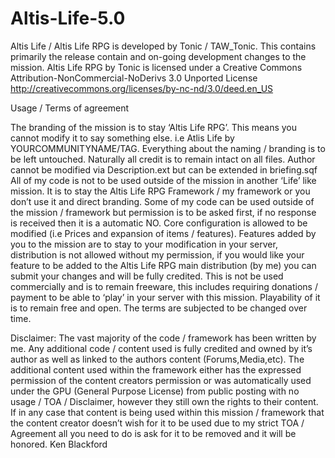 # Altis-Life-5.0

Altis Life / Altis Life RPG is developed by Tonic / TAW_Tonic. This contains primarily the release contain and on-going development changes to the mission. Altis Life RPG by Tonic is licensed under a Creative Commons Attribution-NonCommercial-NoDerivs 3.0 Unported License http://creativecommons.org/licenses/by-nc-nd/3.0/deed.en_US

Usage / Terms of agreement

The branding of the mission is to stay ‘Altis Life RPG’. This means you cannot modify it to say something else. i.e Atlis Life by YOURCOMMUNITYNAME/TAG. Everything about the naming / branding is to be left untouched.
Naturally all credit is to remain intact on all files. Author cannot be modified via Description.ext but can be extended in briefing.sqf
All of my code is not to be used outside of the mission in another ‘Life’ like mission. It is to stay the Altis Life RPG Framework / my framework or you don’t use it and direct branding.
Some of my code can be used outside of the mission / framework but permission is to be asked first, if no response is received then it is a automatic NO.
Core configuration is allowed to be modified (i.e Prices and expansion of items / features).
Features added by you to the mission are to stay to your modification in your server, distribution is not allowed without my permission, if you would like your feature to be added to the Altis Life RPG main distribution (by me) you can submit your changes and will be fully credited.
This is not be used commercially and is to remain freeware, this includes requiring donations / payment to be able to ‘play’ in your server with this mission. Playability of it is to remain free and open.
The terms are subjected to be changed over time.

Disclaimer: The vast majority of the code / framework has been written by me. Any additional code / content used is fully credited and owned by it’s author as well as linked to the authors content (Forums,Media,etc). The additional content used within the framework either has the expressed permission of the content creators permission or was automatically used under the GPU (General Purpose License) from public posting with no usage / TOA / Disclaimer, however they still own the rights to their content. If in any case that content is being used within this mission / framework that the content creator doesn’t wish for it to be used due to my strict TOA / Agreement all you need to do is ask for it to be removed and it will be honored.
Ken Blackford